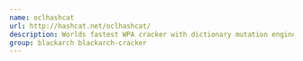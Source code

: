 ```yaml
---
name: oclhashcat
url: http://hashcat.net/oclhashcat/
description: Worlds fastest WPA cracker with dictionary mutation engine.
group: blackarch blackarch-cracker
---
```

